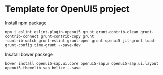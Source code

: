 Template for OpenUI5 project
============================



Install npm package
```
npm i eslint eslint-plugin-openui5 grunt grunt-contrib-clean grunt-contrib-connect grunt-contrib-copy grunt
-contrib-watch grunt-eslint grunt-open grunt-openui5 jit-grunt load-grunt-config time-grunt --save-dev
```

Insatall  bower packege
```
bower install openui5-sap.ui.core openui5-sap.m openui5-sap.ui.layout openui5-themelib_sap_belize --save
```




